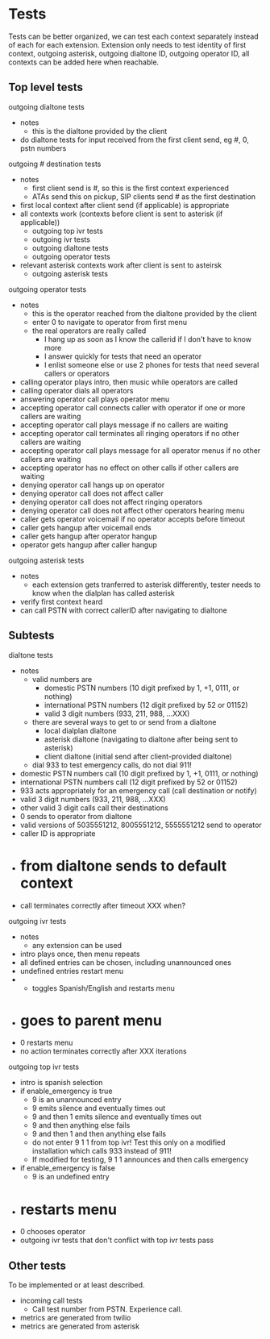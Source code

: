 # Tests

Tests can be better organized, we can test each context separately instead of each for each extension. Extension only needs to test identity of first context, outgoing asterisk, outgoing dialtone ID, outgoing operator ID, all contexts can be added here when reachable.

## Top level tests

outgoing dialtone tests
- notes
  - this is the dialtone provided by the client
- do dialtone tests for input received from the first client send, eg #, 0, pstn numbers

outgoing # destination tests
- notes
  - first client send is #, so this is the first context experienced
  - ATAs send this on pickup, SIP clients send # as the first destination
- first local context after client send (if applicable) is appropriate
- all contexts work (contexts before client is sent to asterisk (if applicable))
  - outgoing top ivr tests
  - outgoing ivr tests
  - outgoing dialtone tests
  - outgoing operator tests
- relevant asterisk contexts work after client is sent to asteirsk
  - outgoing asterisk tests

outgoing operator tests
- notes
  - this is the operator reached from the dialtone provided by the client
  - enter 0 to navigate to operator from first menu
  - the real operators are really called
    - I hang up as soon as I know the callerid if I don't have to know more
    - I answer quickly for tests that need an operator
    - I enlist someone else or use 2 phones for tests that need several callers or operators
- calling operator plays intro, then music while operators are called
- calling operator dials all operators
- answering operator call plays operator menu
- accepting operator call connects caller with operator if one or more callers are waiting
- accepting operator call plays message if no callers are waiting
- accepting operator call terminates all ringing operators if no other callers are waiting
- accepting operator call plays message for all operator menus if no other callers are waiting
- accepting operator has no effect on other calls if other callers are waiting
- denying operator call hangs up on operator
- denying operator call does not affect caller
- denying operator call does not affect ringing operators
- denying operator call does not affect other operators hearing menu
- caller gets operator voicemail if no operator accepts before timeout
- caller gets hangup after voicemail ends
- caller gets hangup after operator hangup
- operator gets hangup after caller hangup

outgoing asterisk tests
- notes
  - each extension gets tranferred to asterisk differently, tester needs to know when the dialplan has called asterisk
- verify first context heard
- can call PSTN with correct callerID after navigating to dialtone

## Subtests

dialtone tests
- notes
  - valid numbers are
    - domestic PSTN numbers (10 digit prefixed by 1, +1, 0111, or nothing)
    - international PSTN numbers (12 digit prefixed by 52 or 01152)
    - valid 3 digit numbers (933, 211, 988, ...XXX)
  - there are several ways to get to or send from a dialtone
    - local dialplan dialtone
    - asterisk dialtone (navigating to dialtone after being sent to asterisk)
    - client dialtone (initial send after client-provided dialtone)
  - dial 933 to test emergency calls, do not dial 911!
- domestic PSTN numbers call (10 digit prefixed by 1, +1, 0111, or nothing)
- international PSTN numbers call (12 digit prefixed by 52 or 01152)
- 933 acts appropriately for an emergency call (call destination or notify)
- valid 3 digit numbers (933, 211, 988, ...XXX)
- other valid 3 digit calls call their destinations
- 0 sends to operator from dialtone
- valid versions of 5035551212, 8005551212, 5555551212 send to operator
- caller ID is appropriate
- # from dialtone sends to default context
- call terminates correctly after timeout XXX when?

outgoing ivr tests
- notes
  - any extension can be used
- intro plays once, then menu repeats
- all defined entries can be chosen, including unannounced ones
- undefined entries restart menu
- * toggles Spanish/English and restarts menu
- # goes to parent menu
- 0 restarts menu
- no action terminates correctly after XXX iterations

outgoing top ivr tests
- intro is spanish selection
- if enable_emergency is true
  - 9 is an unannounced entry
  - 9 emits silence and eventually times out
  - 9 and then 1 emits silence and eventually times out
  - 9 and then anything else fails
  - 9 and then 1 and then anything else fails
  - do not enter 9 1 1 from top ivr! Test this only on a modified installation which calls 933 instead of 911!
  - If modified for testing, 9 1 1  announces and then calls emergency
- if enable_emergency is false
  - 9 is an undefined entry
- # restarts menu
- 0 chooses operator
- outgoing ivr tests that don't conflict with top ivr tests pass

## Other tests

To be implemented or at least described.

- incoming call tests
  - Call test number from PSTN. Experience call.
- metrics are generated from twilio
- metrics are generated from asterisk
